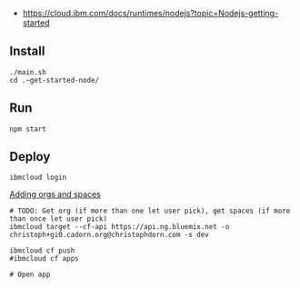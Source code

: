 
  * https://cloud.ibm.com/docs/runtimes/nodejs?topic=Nodejs-getting-started

Install
-------

```
./main.sh
cd .~get-started-node/
```


Run
---

```
npm start
```


Deploy
------

```
ibmcloud login
```

[Adding orgs and spaces](https://cloud.ibm.com/docs/account/orgs_spaces.html)

```
# TODO: Get org (if more than one let user pick), get spaces (if more than once let user pick)
ibmcloud target --cf-api https://api.ng.bluemix.net -o christoph+gi0.cadorn.org@christophdorn.com -s dev
```

```
ibmcloud cf push
#ibmcloud cf apps

# Open app
```
